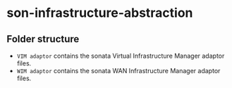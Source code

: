 # son-infrastructure-abstraction

## Folder structure
  
 * `VIM adaptor` contains the sonata Virtual Infrastructure Manager adaptor files.
 * `WIM adaptor` contains the sonata WAN Infrastructure Manager adaptor files.


